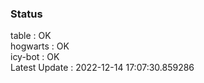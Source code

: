 ### Status


table : OK  
hogwarts : OK  
icy-bot : OK  
Latest Update : 2022-12-14 17:07:30.859286
